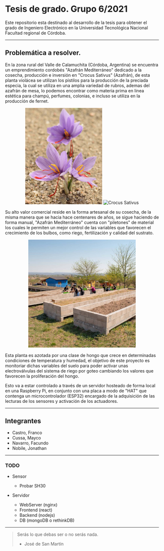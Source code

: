 # Tesis de grado. Grupo 6/2021
Este repositorio esta destinado al desarrollo de la tesis para obtener el grado de Ingeniero Electrónico en la Universidad Tecnológica Nacional Facultad regional de Córdoba.

---

## Problemática a resolver.
En la zona rural del Valle de Calamuchita (Córdoba, Argentina) se encuentra un emprendimiento cordobés "Azafrán Mediterráneo" dedicado a la cosecha, producción e inversión en "Crocus Sativus" (Azafrán), de esta planta violácea se utilizan los pistilos para la producción de la preciada especia, la cual se utiliza en una amplia variedad de rubros, ademas del azafrán de mesa, lo podemos encontrar como materia prima en linea estética para champú, perfumes, colonias, e incluso se utiliza en la producción de fernet.

<p align="center">
	<img src="images/crocus_sativus.jpg" alt="Crocus Sativus" style="max-width: 50%;">
	<img src="images/crocus_sativus.jpg2" alt="Crocus Sativus" style="max-width: 50%;">
</p>

Su alto valor comercial reside en la forma artesanal de su cosecha, de la misma manera que se hacia hace centenares de años, se sigue haciendo de forma manual, "Azafrán Mediterráneo" cuenta con "piletones" de material los cuales le permiten un mejor control de las variables que favorecen el crecimiento de los bulbos, como riego, fertilización y calidad del sustrato.

<p align="center">
	<img src="images/piletones.jpg" alt="Piletones para cosecha" style="max-width: 70%;">
</p>

Esta planta es azotada por una clase de hongo que crece en determinadas condiciones de temperatura y humedad, el objetivo de este proyecto es monitoriar dichas variables del suelo para poder activar unas electroválvulas del sistema de riego por goteo cambiando los valores que favorecen la proliferación del hongo.

Esto va a estar controlado a través de un servidor hosteado de forma local en una Raspberry Pi, en conjunto con una placa a modo de "HAT" que contenga un microcontrolador (ESP32) encargado de la adquisición de las lecturas de los sensores y activación de los actuadores.

---

## Integrantes

- Castro, Franco
- Cussa, Mayco
- Navarro, Facundo
- Nobile, Jonathan

---

### TODO
* Sensor
	+ Probar SH30

* Servidor
	+ WebServer (nginx)
	+ Frontend (react)
	+ Backend (nodejs)
	+ DB (mongoDB o rethinkDB)


---

> Serás lo que debas ser o no serás nada.
> - José de San Martín


